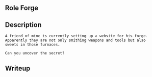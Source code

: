 ## Role Forge

## Description
```
A friend of mine is currently setting up a website for his forge. 
Apparently they are not only smithing weapons and tools but also sweets in those furnaces.

Can you uncover the secret?
```

## Writeup

